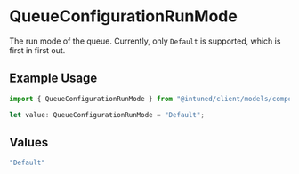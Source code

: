 # QueueConfigurationRunMode

The run mode of the queue. Currently, only `Default` is supported, which is first in first out.

## Example Usage

```typescript
import { QueueConfigurationRunMode } from "@intuned/client/models/components";

let value: QueueConfigurationRunMode = "Default";
```

## Values

```typescript
"Default"
```